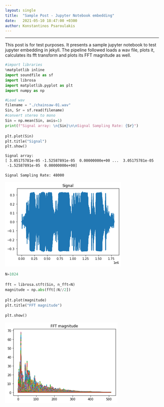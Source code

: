 ```yaml
---
layout: single
title:  "Sample Post - Jupyter Notebook embedding"
date:   2021-05-10 18:47:00 +0300
author: Konstantinos Psaroulakis
---
```


---
This post is for test purposes. It presents a sample jupyter notebook to test jupyter embedding in jekyll.
The pipeline followed loads a wav file, plots it, calculates its fft transform and plots its FFT magnitude as well.


```python
#import libraries
%matplotlib inline
import soundfile as sf
import librosa
import matplotlib.pyplot as plt
import numpy as np

```


```python
#Load wav
filename = "./chainsaw-01.wav"
Sin, Sr = sf.read(filename)
#convert stereo to mono
Sin = np.mean(Sin, axis=1)
print(f"Signal array: \n{Sin}\n\nSignal Sampling Rate: {Sr}")

plt.plot(Sin)
plt.title("Signal")
plt.show()
```

    Signal array: 
    [ 3.05175781e-05 -1.52587891e-05  0.00000000e+00 ...  3.05175781e-05
     -1.52587891e-05  0.00000000e+00]
    
    Signal Sampling Rate: 48000




<img src="/assets/images/posts/output_2_2.png">
    



```python
N=1024

fft = librosa.stft(Sin, n_fft=N)
magnitude = np.abs(fft[:N//2])

plt.plot(magnitude)
plt.title("FFT magnitude")

plt.show()
```


<img src="/assets/images/posts/output_3_0.png">

